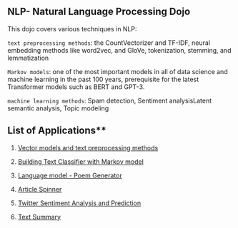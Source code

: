 ## NLP- Natural Language Processing Dojo

This dojo covers various techniques in NLP: 

`text preprocessing methods`: the CountVectorizer and TF-IDF, neural embedding methods like word2vec, and GloVe, tokenization, stemming, and lemmatization  

`Markov models`: one of the most important models in all of data science and machine learning in the past 100 years, prerequisite for the latest Transformer models such as BERT and GPT-3.

`machine learning methods`: Spam detection, Sentiment analysisLatent semantic analysis, Topic modeling


## List of Applications**

1. [Vector models and text preprocessing methods](https://github.com/atndan/NLP-dojo/blob/main/1.%20Recomender%20system%20using%20TF%20IDF%2C%20Cosine%20Similarity%20.ipynb)

2. [Building Text Classifier with Markov model](https://github.com/atndan/NLP-dojo/blob/main/2.%20Building%20Text%20Classifier%20with%20Markov%20model.ipynb)

3. [Language model - Poem Generator](https://github.com/atndan/NLP-dojo/blob/main/3.%20Language%20model%20-%20Poem%20Generator.ipynb)

4. [Article Spinner](https://github.com/atndan/NLP-dojo/blob/main/4.%20Article%20Spinner.ipynb)

5. [Twitter Sentiment Analysis and Prediction](https://github.com/atndan/NLP-dojo/blob/main/5.%20Twitter%20Sentiment%20Analysis%20and%20Prediction.ipynb)

6. [Text Summary](https://github.com/atndan/NLP-dojo/blob/main/6.%20Text%20Summary.ipynb)
